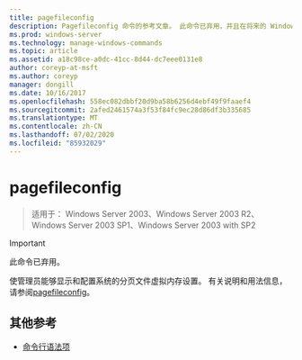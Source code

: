 ```yaml
---
title: pagefileconfig
description: Pagefileconfig 命令的参考文章。 此命令已弃用，并且在将来的 Windows 版本中不保证其受支持。
ms.prod: windows-server
ms.technology: manage-windows-commands
ms.topic: article
ms.assetid: a18c98ce-a0dc-41cc-8d44-dc7eee0131e8
author: coreyp-at-msft
ms.author: coreyp
manager: dongill
ms.date: 10/16/2017
ms.openlocfilehash: 558ec082dbbf20d9ba58b6256d4ebf49f9faaef4
ms.sourcegitcommit: 2afed2461574a3f53f84fc9ec28d86df3b335685
ms.translationtype: MT
ms.contentlocale: zh-CN
ms.lasthandoff: 07/02/2020
ms.locfileid: "85932029"
---
```

# <a name="pagefileconfig"></a>pagefileconfig

> 适用于： Windows Server 2003、Windows Server 2003 R2、Windows Server 2003 SP1、Windows Server 2003 with SP2

>[!IMPORTANT]
> 此命令已弃用。

使管理员能够显示和配置系统的分页文件虚拟内存设置。 有关说明和用法信息，请参阅[pagefileconfig](https://docs.microsoft.com/previous-versions/orphan-topics/ws.10/cc772827(v=ws.10))。

## <a name="additional-references"></a>其他参考

- [命令行语法项](command-line-syntax-key.md)
